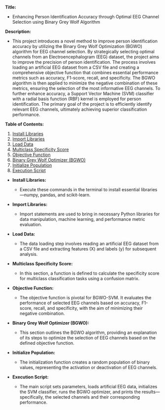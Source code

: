 **Title:**
- Enhancing Person Identification Accuracy through Optimal EEG Channel Selection using Binary Grey Wolf Algorithm

**Description:**
- This project introduces a novel method to improve person identification accuracy by utilizing the Binary Grey Wolf Optimization (BGWO) algorithm for EEG channel selection. By strategically selecting optimal channels from an Electroencephalogram (EEG) dataset, the project aims to improve the precision of person identification. The process involves loading an artificial EEG dataset from a CSV file and creating a comprehensive objective function that combines essential performance metrics such as accuracy, F1-score, recall, and specificity. The BGWO algorithm is then applied to minimize the negative combination of these metrics, ensuring the selection of the most informative EEG channels. To further enhance accuracy, a Support Vector Machine (SVM) classifier with a radial basis function (RBF) kernel is employed for person identification. The primary goal of the project is to efficiently identify relevant EEG channels, ultimately achieving superior classification performance.

**Table of Contents:**

1. [Install Libraries](#install-libraries)
2. [Import Libraries](#import-libraries)
3. [Load Data](#load-data)
4. [Multiclass Specificity Score](#multiclass-specificity-score)
5. [Objective Function](#objective-function)
6. [Binary Grey Wolf Optimizer (BGWO)](#binary-grey-wolf-optimizer-bgwo)
7. [Initialize Population](#initialize-population)
8. [Execution Script](#execution-script)

- **Install Libraries:**
  - Execute these commands in the terminal to install essential libraries—numpy, pandas, and scikit-learn.

- **Import Libraries:**
  - Import statements are used to bring in necessary Python libraries for data manipulation, machine learning, and performance metric evaluation.

- **Load Data:**
  - The data loading step involves reading an artificial EEG dataset from a CSV file and extracting features (X) and labels (y) for subsequent analysis.

- **Multiclass Specificity Score:**
  - In this section, a function is defined to calculate the specificity score for multiclass classification tasks using a confusion matrix.

- **Objective Function:**
  - The objective function is pivotal for BGWO-SVM. It evaluates the performance of selected EEG channels based on accuracy, F1-score, recall, and specificity, with the aim of minimizing their negative combination.

- **Binary Grey Wolf Optimizer (BGWO):**
  - This section outlines the BGWO algorithm, providing an explanation of its steps to optimize the selection of EEG channels based on the defined objective function.

- **Initialize Population:**
  - The initialization function creates a random population of binary values, representing the activation or deactivation of EEG channels.

- **Execution Script:**
  - The main script sets parameters, loads artificial EEG data, initializes the SVM classifier, runs the BGWO optimizer, and prints the results—specifically, the selected channels and their corresponding performance.
